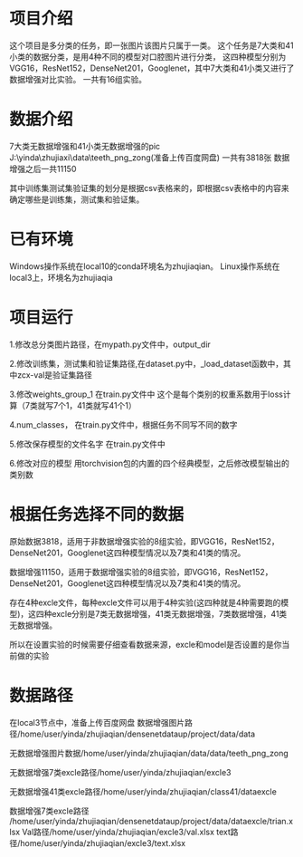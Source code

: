 # 项目介绍

这个项目是多分类的任务，即一张图片该图片只属于一类。
这个任务是7大类和41小类的数据分类，是用4种不同的模型对口腔图片进行分类，
这四种模型分别为VGG16，ResNet152，DenseNet201，Googlenet，其中7大类和41小类又进行了数据增强对比实验。
一共有16组实验。

# 数据介绍
7大类无数据增强和41小类无数据增强的pic
J:\yinda\zhujiaxi\data\teeth_png_zong(准备上传百度网盘)
一共有3818张
数据增强之后一共11150



其中训练集测试集验证集的划分是根据csv表格来的，即根据csv表格中的内容来确定哪些是训练集，测试集和验证集。

# 已有环境
Windows操作系统在local10的conda环境名为zhujiaqian。
Linux操作系统在local3上，环境名为zhujiaqia

# 项目运行
1.修改总分类图片路径，在mypath.py文件中，output_dir

2.修改训练集，测试集和验证集路径,在dataset.py中，_load_dataset函数中，其中zcx-val是验证集路径


3.修改weights_group_1
在train.py文件中
这个是每个类别的权重系数用于loss计算（7类就写7个1，41类就写41个1）

4.num_classes，
在train.py文件中，根据任务不同写不同的数字

5.修改保存模型的文件名字
在train.py文件中

6.修改对应的模型
用torchvision包的内置的四个经典模型，之后修改模型输出的类别数


# 根据任务选择不同的数据

原始数据3818，适用于非数据增强实验的8组实验，即VGG16，ResNet152，DenseNet201，Googlenet这四种模型情况以及7类和41类的情况。

数据增强11150，适用于数据增强实验的8组实验，即VGG16，ResNet152，DenseNet201，Googlenet这四种模型情况以及7类和41类的情况。

存在4种excle文件，每种excle文件可以用于4种实验(这四种就是4种需要跑的模型)，这四种excle分别是7类无数据增强，41类无数据增强，7类数据增强，41类无数据增强。

所以在设置实验的时候需要仔细查看数据来源，excle和model是否设置的是你当前做的实验


# 数据路径
在local3节点中，准备上传百度网盘
数据增强图片路径/home/user/yinda/zhujiaqian/densenetdataup/project/data/data

无数据增强图片数据/home/user/yinda/zhujiaqian/data/data/teeth_png_zong

无数据增强7类excle路径/home/user/yinda/zhujiaqian/excle3

无数据增强41类excle路径/home/user/yinda/zhujiaqian/class41/dataexcle


数据增强7类excle路径
/home/user/yinda/zhujiaqian/densenetdataup/project/data/dataexcle/trian.xlsx
Val路径/home/user/yinda/zhujiaqian/excle3/val.xlsx
text路径/home/user/yinda/zhujiaqian/excle3/text.xlsx